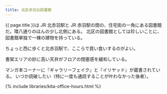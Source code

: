 ```yaml
---
title: 北区赤羽北図書館
---
```


{{ page.title }}は JR 北赤羽駅と JR 赤羽駅の間の、住宅街の一角にある図書館だ。環八通りのほんの少し北側にある。
北区の図書館としては珍しいことに、図書館単独で一棟の建物を持っている。

ちょっと西に歩くと北赤羽駅で、ここらで買い食いするのがよい。

書架エリアの妙に高い天井がフロアの閉塞感を緩和している。

マンガ本コーナーに『ギャラリーフェイク』と『イリヤッド』が蔵書されている。
いつか読破したい（特に一度も通読することが叶わなかった後者）。

{% include libraries/kita-office-hours.html %}
